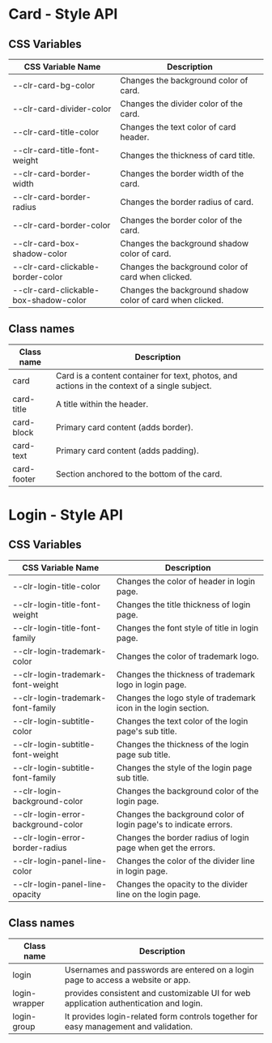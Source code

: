 # Card - Style API

## CSS Variables

| CSS Variable Name                      | Description                                                    |
| -------------------------------------- | -------------------------------------------------------------- |
| --clr-card-bg-color                    | Changes the background color of card.                          |
| --clr-card-divider-color               | Changes the divider color of the card.                         |
| --clr-card-title-color                 | Changes the text color of card header.                         |
| --clr-card-title-font-weight           | Changes the thickness of card title.                           |
| --clr-card-border-width                | Changes the border width of the card.                          |
| --clr-card-border-radius               | Changes the border radius of card.                             |
| --clr-card-border-color                | Changes the border color of the card.                          |
| --clr-card-box-shadow-color            | Changes the background shadow color of card.                   |
| --clr-card-clickable-border-color      |  Changes the background color of card when clicked.            |
| --clr-card-clickable-box-shadow-color  | Changes the background shadow color of card when clicked.      |


## Class names

| Class name            | Description                                                    |
| --------------------- | -------------------------------------------------------------- |
| card                  |  Card is a content container for text, photos, and actions in the context of a single subject. |
| card-title            |  A title within the header.                                                                    |
| card-block            |  Primary card content (adds border).                                                           |
| card-text             |  Primary card content (adds padding).                                                          |
| card-footer           |  Section anchored to the bottom of the card.                                                   |


# Login - Style API

## CSS Variables

| CSS Variable Name                      | Description                                                     |
| ---------------------------------      | --------------------------------------------------------------- |
| --clr-login-title-color                | Changes the color of header in login page.                      |
| --clr-login-title-font-weight          | Changes the title thickness of login page.                      |
| --clr-login-title-font-family          | Changes the font style of title in login page.                  |
| --clr-login-trademark-color            | Changes the color of trademark logo.                            |
| --clr-login-trademark-font-weight      | Changes the thickness of trademark logo in login page.          |
| --clr-login-trademark-font-family      | Changes the logo style of trademark icon in the login section.  |
| --clr-login-subtitle-color             | Changes the text color of the login page's sub title.           |
| --clr-login-subtitle-font-weight       | Changes the thickness of the login page sub title.              |
| --clr-login-subtitle-font-family       | Changes the style of the login page sub title.                  |
| --clr-login-background-color           | Changes the background color of the login page.                 |
| --clr-login-error-background-color     | Changes the background color of login page's to indicate errors.|
| --clr-login-error-border-radius        | Changes the border radius of login page when get the errors.    |
| --clr-login-panel-line-color           | Changes the color of the divider line in login page.            |
| --clr-login-panel-line-opacity         | Changes the opacity to the divider line on the login page.      |


## Class names

| Class name                | Description                                                                           |
| ------------------------- | ------------------------------------------------------------------------------------- |
| login                     | Usernames and passwords are entered on a login page to access a website or app.       |
| login-wrapper             | provides consistent and customizable UI for web application authentication and login. |
| login-group               | It provides login-related form controls together for easy management and validation.  |
 